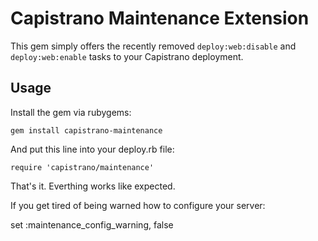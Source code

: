 Capistrano Maintenance Extension
=================================

This gem simply offers the recently removed `deploy:web:disable` and `deploy:web:enable` tasks to your Capistrano deployment.

Usage
-----

Install the gem via rubygems:

`gem install capistrano-maintenance`

And put this line into your deploy.rb file:

`require 'capistrano/maintenance'`

That's it. Everthing works like expected.

If you get tired of being warned how to configure your server:

  set :maintenance_config_warning, false

